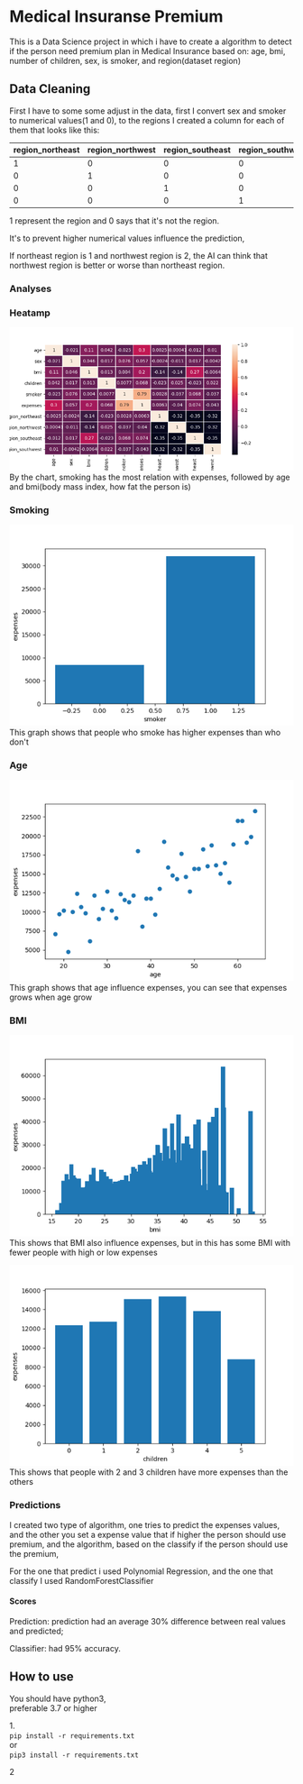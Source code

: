 # Medical Insuranse Premium

This is a Data Science project in which i have to create a algorithm to detect if the person need premium plan in Medical Insurance based on: age, bmi, number of children, sex, is smoker, and region(dataset region)

## Data Cleaning
First I have to some some adjust in the data, first I convert sex and smoker to numerical values(1 and 0), to the regions I created a column for each of them that looks like this:

region_northeast | region_northwest | region_southeast | region_southwest
--- | --- | --- | --- 
1 | 0 | 0 | 0
0 | 1 | 0 | 0
0 | 0 | 1 | 0
0 | 0 | 0 | 1 

1 represent the region and 0 says that it's not the region.

It's to prevent higher numerical values influence the prediction, 

If northeast region  is 1 and northwest region is 2, the AI can think that northwest region is better or worse than northeast region.

### Analyses

### Heatamp
![Heatmap](heatmap.png)
By the chart, smoking has the most relation with expenses, followed by age and bmi(body mass index, how fat the person is)
### Smoking
![Smoke](smoker_mean.png)
This graph shows that people who smoke has higher expenses than who don't

### Age
![Age](age_mean.png)
This graph shows that age influence expenses, you can see that expenses grows when age grow

### BMI
![BMI](bmi.png)
This shows that BMI also influence expenses, but in this has some BMI with fewer people with high or low expenses

![Children](children_mean.png)
This shows that people with 2 and 3 children have more expenses than the others

### Predictions

I created two type of algorithm, one tries to predict the expenses values, and the other you set a expense value that if higher the person should use premium, and the algorithm, based on the classify if the person should use the premium, 

For the one that predict i used Polynomial Regression, and the one that classify I used RandomForestClassifier

#### Scores

Prediction: prediction had an average 30% difference between real values and predicted;

Classifier: had 95% accuracy.

## How to use

You should have python3,<br> 
preferable 3.7 or higher

1.<br>
```pip install -r requirements.txt```<br>
or<br>
```pip3 install -r requirements.txt```

2


